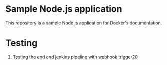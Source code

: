 # Sample Node.js application

This repository is a sample Node.js application for Docker's documentation.

# Testing

1. Testing the end end jenkins pipeline with webhook trigger20
